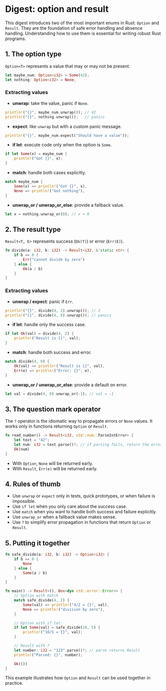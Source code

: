 # Digest: option and result

This digest introduces two of the most important enums in Rust: `Option`
and `Result`. They are the foundation of safe error handling and absence
handling. Understanding how to use them is essential for writing robust
Rust programs.


## 1. The option type

`Option<T>` represents a value that may or may not be present.

``` rust
let maybe_num: Option<i32> = Some(42);
let nothing: Option<i32> = None;
```

### Extracting values

-   **unwrap**: take the value, panic if `None`.

``` rust
println!("{}", maybe_num.unwrap()); // 42
println!("{}", nothing.unwrap());   // panics
```

-   **expect**: like `unwrap` but with a custom panic message.

``` rust
println!("{}", maybe_num.expect("Should have a value"));
```

-   **if let**: execute code only when the option is `Some`.

``` rust
if let Some(x) = maybe_num {
    println!("Got {}", x);
}
```

-   **match**: handle both cases explicitly.

``` rust
match maybe_num {
    Some(x) => println!("Got {}", x),
    None => println!("Got nothing"),
}
```

-   **unwrap_or / unwrap_or_else**: provide a fallback value.

``` rust
let x = nothing.unwrap_or(0); // x = 0
```


## 2. The result type

`Result<T, E>` represents success (`Ok(T)`) or error (`Err(E)`).

``` rust
fn divide(a: i32, b: i32) -> Result<i32, &'static str> {
    if b == 0 {
        Err("cannot divide by zero")
    } else {
        Ok(a / b)
    }
}
```

### Extracting values

-   **unwrap / expect**: panic if `Err`.

``` rust
println!("{}", divide(4, 2).unwrap()); // 2
println!("{}", divide(4, 0).unwrap()); // panics
```

-   **if let**: handle only the success case.

``` rust
if let Ok(val) = divide(4, 2) {
    println!("Result is {}", val);
}
```

-   **match**: handle both success and error.

``` rust
match divide(4, 0) {
    Ok(val) => println!("Result is {}", val),
    Err(e) => println!("Error: {}", e),
}
```

-   **unwrap_or / unwrap_or_else**: provide a default on error.

``` rust
let val = divide(4, 0).unwrap_or(-1); // val = -1
```


## 3. The question mark operator

The `?` operator is the idiomatic way to propagate errors or `None`
values. It works only in functions returning `Option` or `Result`.

``` rust
fn read_number() -> Result<i32, std::num::ParseIntError> {
    let text = "42";
    let num: i32 = text.parse()?; // if parsing fails, return the error immediately
    Ok(num)
}
```

-   With `Option`, `None` will be returned early.
-   With `Result`, `Err(e)` will be returned early.


## 4. Rules of thumb

-   Use `unwrap` or `expect` only in tests, quick prototypes, or when
    failure is impossible.
-   Use `if let` when you only care about the success case.
-   Use `match` when you want to handle both success and failure
    explicitly.
-   Use `unwrap_or` when a fallback value makes sense.
-   Use `?` to simplify error propagation in functions that return
    `Option` or `Result`.


## 5. Putting it together

``` rust
fn safe_divide(a: i32, b: i32) -> Option<i32> {
    if b == 0 {
        None
    } else {
        Some(a / b)
    }
}

fn main() -> Result<(), Box<dyn std::error::Error>> {
    // Option with match
    match safe_divide(4, 2) {
        Some(val) => println!("4/2 = {}", val),
        None => println!("division by zero"),
    }

    // Option with if let
    if let Some(val) = safe_divide(10, 5) {
        println!("10/5 = {}", val);
    }

    // Result with ?
    let number: i32 = "123".parse()?; // parse returns Result
    println!("Parsed: {}", number);

    Ok(())
}
```

This example illustrates how `Option` and `Result` can be used together
in practice.
